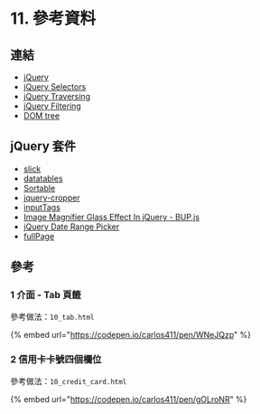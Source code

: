 # 11. 參考資料

## 連結

* [jQuery](https://jquery.com)
* [jQuery Selectors](https://api.jquery.com/category/selectors/)
* [jQuery Traversing](https://api.jquery.com/category/traversing/)
* [jQuery Filtering](https://api.jquery.com/category/traversing/filtering/)
* [DOM tree](https://javascript.info/dom-nodes)



## jQuery 套件

* [slick](https://kenwheeler.github.io/slick/)
* [datatables](https://datatables.net)
* [Sortable](http://johnny.github.io/jquery-sortable/)
* [jquery-cropper](https://fengyuanchen.github.io/jquery-cropper/)
* [inputTags](http://betaweb.github.io/inputTags-jQuery-plugin/)
* [Image Magnifier Glass Effect In jQuery - BUP.js](https://www.jqueryscript.net/zoom/image-magnifier-glass-bup.html)
* [jQuery Date Range Picker](https://www.lavendercottage.com.tw/assets/fantasy/plugins/jquery-date-range-picker/)
* [fullPage](https://www.jqueryscript.net/layout/jQuery-Plugin-For-Fullscreen-One-Page-Scrolling-Websites-fullPage-js.html)



## 參考

### 1 介面 - Tab 頁籤

參考做法：`10_tab.html`

{% embed url="https://codepen.io/carlos411/pen/WNeJQzp" %}



### 2 信用卡卡號四個欄位

參考做法：`10_credit_card.html`

{% embed url="https://codepen.io/carlos411/pen/gOLroNR" %}

